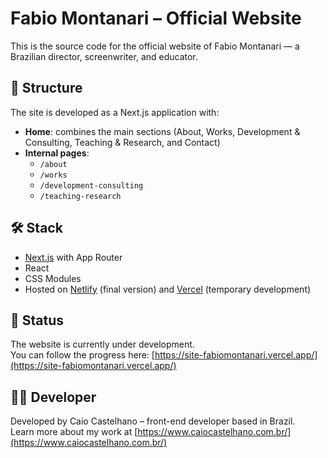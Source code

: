 # Fabio Montanari – Official Website

This is the source code for the official website of Fabio Montanari — a Brazilian director, screenwriter, and educator.

## 🧭 Structure

The site is developed as a Next.js application with:

- **Home**: combines the main sections (About, Works, Development & Consulting, Teaching & Research, and Contact)
- **Internal pages**:  
  - `/about`  
  - `/works`  
  - `/development-consulting`  
  - `/teaching-research`

## 🛠️ Stack

- [Next.js](https://nextjs.org/) with App Router  
- React  
- CSS Modules  
- Hosted on [Netlify](https://www.netlify.com/) (final version) and [Vercel](https://vercel.com/) (temporary development)

## 🚧 Status

The website is currently under development.  
You can follow the progress here: [https://site-fabiomontanari.vercel.app/](https://site-fabiomontanari.vercel.app/)

## 👨‍💻 Developer

Developed by Caio Castelhano – front-end developer based in Brazil.  
Learn more about my work at [https://www.caiocastelhano.com.br/](https://www.caiocastelhano.com.br/)
